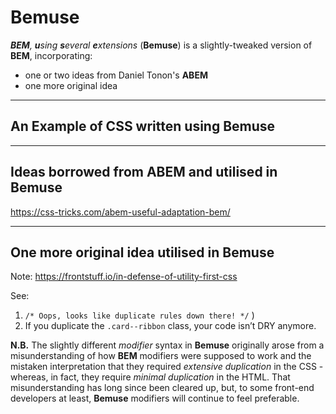 # Bemuse
***BEM**, **u**sing **s**everal **e**xtensions* (**Bemuse**) is a slightly-tweaked version of **BEM**, incorporating:

 - one or two ideas from Daniel Tonon's **ABEM**
 - one more original idea

_____

## An Example of CSS written using Bemuse

_____

## Ideas borrowed from ABEM and utilised in Bemuse

https://css-tricks.com/abem-useful-adaptation-bem/

____

## One more original idea utilised in Bemuse

Note: https://frontstuff.io/in-defense-of-utility-first-css
 
See:

 1. `/* Oops, looks like duplicate rules down there! */` )
 2. If you duplicate the `.card--ribbon` class, your code isn’t DRY anymore. 

**N.B.** The slightly different _modifier_ syntax in **Bemuse** originally arose from a misunderstanding of how **BEM** modifiers were supposed to work and the mistaken interpretation that they required _extensive duplication_ in the CSS - whereas, in fact, they require _minimal duplication_ in the HTML. That misunderstanding has long since been cleared up, but, to some front-end developers at least, **Bemuse** modifiers will continue to feel preferable.
